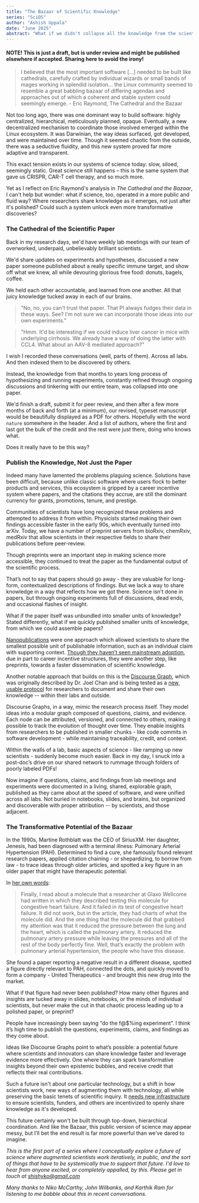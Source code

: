 ```yaml
---
title: "The Bazaar of Scientific Knowledge"
series: "SciOS"
author: "Ashish Uppala"
date: "June 2025"
abstract: "What if we didn't collapse all the knowledge from the scientific process into one paper?"
---
```


#### NOTE! This is just a draft, but is under review and might be published elsewhere if accepted. Sharing here to avoid the irony!

> I believed that the most important software [...] needed to be built like cathedrals, carefully crafted by individual wizards or small bands of mages working in splendid isolation... the Linux community seemed to resemble a great babbling bazaar of differing agendas and approaches out of which a coherent and stable system could seemingly emerge. - Eric Raymond, The Cathedral and the Bazaar

Not too long ago, there was one dominant way to build software: highly centralized, hierarchical, meticulously planned, opaque. Eventually, a new decentralized mechanism to coordinate those involved emerged within the Linux ecosystem. It was Darwinian, the way ideas surfaced, got developed, and were maintained over time. Though it seemed chaotic from the outside, there was a seductive fluidity, and this new system proved far more adaptive and transparent.

This exact tension exists in our systems of science today: slow, siloed, seemingly static. Great science still happens – this is the same system that gave us CRISPR, CAR-T cell therapy, and so much more.

Yet as I reflect on Eric Raymond's analysis in *The Cathedral and the Bazaar*, I can't help but wonder: what if science, too, operated in a more public and fluid way? Where researchers share knowledge as it emerges, not just after it's polished? Could such a system unlock even more transformative discoveries?

### The Cathedral of the Scientific Paper

Back in my research days, we'd have weekly lab meetings with our team of overworked, underpaid, unbelievably brilliant scientists.

We'd share updates on experiments and hypotheses, discussed a new paper someone published about a really specific immune target, and show off what we knew, all while devouring glorious free food: donuts, bagels, coffee.

We held each other accountable, and learned from one another. All that juicy knowledge tucked away in each of our brains.

> "No, no, you can't trust that paper. That PI always fudges their data in these ways. See? I'm not sure we can incorporate those ideas into our own experiments."


> "Hmm. It'd be interesting if we could induce liver cancer in mice with underlying cirrhosis. We already have a way of doing the latter with CCL4. What about an AAV-8 mediated approach?"

I wish I recorded these conversations (well, parts of them). Across all labs. And then indexed them to be discovered by others.

Instead, the knowledge from that months to years long process of hypothesizing and running experiments, constantly refined through ongoing discussions and tinkering with our entire team, was collapsed into one paper.

We'd finish a draft, submit it for peer review, and then after a few more months of back and forth (at a minimum), our revised, typeset manuscript would be beautifully displayed as a PDF for others. Hopefully with the word  `nature` somewhere in the header. And a list of authors, where the first and last got the bulk of the credit and the rest were just there, doing who knows what.

Does it really have to be this way?

### Publish the Knowledge, Not Just the Paper

Indeed many have lamented the problems plaguing science. Solutions have been difficult, because unlike classic software where users flock to better products and services, this ecosystem is gripped by a career incentive system where papers, and the citations they accrue, are still the dominant currency for grants, promotions, tenure, and prestige.

Communities of scientists have long recognized these problems and attempted to address it from within. Physicists started making their own findings accessible faster in the early 90s, which eventually turned into arXiv. Today, we have a number of preprint servers from bioRxiv, chemRxiv, medRxiv that allow scientists in their respective fields to share their publications before peer-review.

Though preprints were an important step in making science more accessible, they continued to treat the paper as the fundamental output of the scientific process.

That’s not to say that papers should go away - they are valuable for long-form, contextualized descriptions of findings. But we lack a way to share knowledge in a way that reflects how we got there. Science isn’t done in papers, but through ongoing experiments full of discussions, dead ends, and occasional flashes of insight.

What if the paper itself was unbundled into smaller units of knowledge? Stated differently, what if we quickly published smaller units of knowledge, from which we could assemble papers?

[Nanopublications](https://nanopub.net/) were one approach which allowed scientists to share the smallest possible unit of publishable information, such as an individual claim with supporting context. [Though they haven’t seen mainstream adoption](https://arxiv.org/pdf/1303.2446), due in part to career incentive structures, they were another step, like preprints, towards a faster dissemination of scientific knowledge.

Another notable approach that builds on this is the [Discourse Graph](https://joelchan.me/assets/pdf/Discourse_Graphs_for_Augmented_Knowledge_Synthesis_What_and_Why.pdf), which was originally described by Dr. Joel Chan and is being tested as a [new, usable protocol](https://discoursegraphs.com/) for researchers to document and share their own knowledge -- within their labs and outside.

Discourse Graphs, in a way, mimic the research process itself. They model ideas into a modular graph composed of questions, claims, and evidence. Each node can be attributed, versioned, and connected to others, making it possible to track the evolution of thought over time. They enable insights from researchers to be published in smaller chunks - like code commits in software development - while maintaining traceability, credit, and context.

Within the walls of a lab, basic aspects of science - like ramping up new scientists - suddenly become much easier. Back in my day, I snuck into a post-doc’s drive on our shared network to rummage through folders of poorly labeled PDFs!

Now imagine if questions, claims, and findings from lab meetings and experiments were documented in a living, shared, explorable graph, published as they came about at the speed of software, and were unified across all labs. Not buried in notebooks, slides, and brains, but organized and discoverable with proper attribution -- by scientists, and those adjacent.

### The Transformative Potential of the Bazaar

In the 1990s, Martine Rothblatt was the CEO of SiriusXM. Her daughter, Jenesis, had been diagnosed with a terminal illness: Pulmonary Arterial Hypertension (PAH). Determined to find a cure, she famously found relevant research papers, applied citation chaining - or shepardizing, to borrow from law - to trace ideas through older articles, and spotted a key figure in an older paper that might have therapeutic potential.

In [her own words](https://tim.blog/2020/12/17/martine-rothblatt-transcript/):

> Finally, I read about a molecule that a researcher at Glaxo Wellcome had written in which they described testing this molecule for congestive heart failure. And it failed in its test of congestive heart failure. It did not work, but in the article, they had charts of what the molecule did. And the one thing that the molecule did that grabbed my attention was that it reduced the pressure between the lung and the heart, which is called the pulmonary artery. It reduced the pulmonary artery pressure while leaving the pressures and all of the rest of the body perfectly fine. Well, that’s exactly the problem with pulmonary arterial hypertension, the people who have this disease.

She found a paper reporting a negative result in a different disease, spotted a figure directly relevant to PAH, connected the dots, and quickly moved to form a company - United Therapeutics - and brought this new drug into the market.

What if that figure had never been published? How many other figures and insights are tucked away in slides, notebooks, or the minds of individual scientists, but never make the cut in that chaotic process leading up to a polished paper, or preprint?

People have increasingly been saying “do the f@$%ing experiment”. I think it’s high time to publish the questions, experiments, claims, and findings as they come about.

Ideas like Discourse Graphs point to what’s possible: a potential future where scientists and innovators can share knowledge faster and leverage evidence more effectively. One where they can spark transformative insights beyond their own epistemic bubbles, and receive credit that reflects their real contributions.

Such a future isn't about one particular technology, but a shift in how scientists work, new ways of augmenting them with technology, all while preserving the basic tenets of scientific inquiry. It [needs new infrastructure](https://scholar.google.com/citations?view_op=view_citation&hl=en&user=4EXyZ14AAAAJ&sortby=pubdate&citation_for_view=4EXyZ14AAAAJ:SIv7DqKytYAC) to ensure scientists, funders, and others are incentivized to openly share knowledge as it's developed.

This future certainly won't be built through top-down, hierarchical coordination. And like the Bazaar, this public version of science may appear messy, but I’ll bet the end result is far more powerful than we’ve dared to imagine.

*This is the first part of a series where I conceptually explore a future of science where augmented scientists work iteratively, in public, and the sort of things that have to be systemically true to support that future. I'd love to hear from anyone excited, or completely appalled, by this. Please get in touch at shishyko@gmail.com*

*Many thanks to Niko McCarthy, John Wilbanks, and Karthik Ram for listening to me babble about this in recent conversations.*